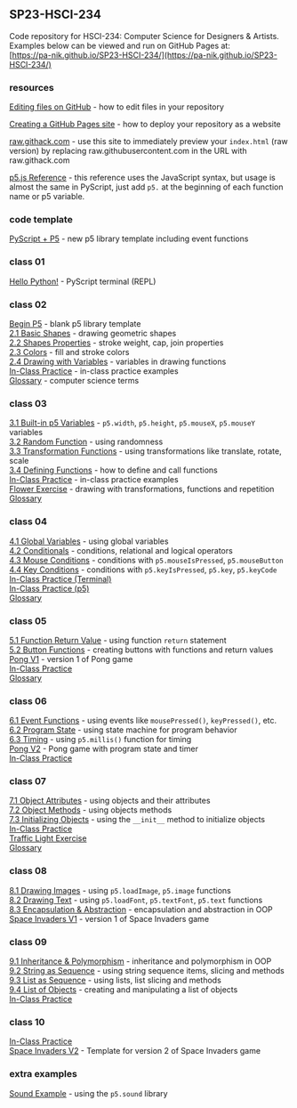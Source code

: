 ## SP23-HSCI-234

Code repository for HSCI-234: Computer Science for Designers & Artists.  
Examples below can be viewed and run on GitHub Pages at:  
[https://pa-nik.github.io/SP23-HSCI-234/](https://pa-nik.github.io/SP23-HSCI-234/)

### resources  
   
[Editing files on GitHub](https://docs.github.com/en/repositories/working-with-files/managing-files/editing-files) - how to edit files in your repository  
   
[Creating a GitHub Pages site](https://docs.github.com/en/pages/getting-started-with-github-pages/creating-a-github-pages-site) - how to deploy your repository as a website  
   
[raw.githack.com](https://raw.githack.com/) - use this site to immediately preview your `index.html` (raw version) by replacing raw.githubusercontent.com in the URL with raw.githack.com  
   
[p5.js Reference](https://p5js.org/reference/) - this reference uses the JavaScript syntax, but usage is almost the same in PyScript, just add `p5.` at the beginning of each function name or p5 variable.  
  
### code template  

[PyScript + P5](pyscript-p5-template/) - new p5 library template including event functions  
  
### class 01  
  
[Hello Python!](class01/hello-python.html) - PyScript terminal (REPL)  

### class 02  

[Begin P5](class02/begin-p5/) - blank p5 library template   
[2.1 Basic Shapes](class02/2.1-basic-shapes/) - drawing geometric shapes  
[2.2 Shapes Properties](class02/2.2-shape-properties/) - stroke weight, cap, join properties  
[2.3 Colors](class02/2.3-colors/) - fill and stroke colors  
[2.4 Drawing with Variables](class02/2.4-drawing-with-variables/) - variables in drawing functions  
[In-Class Practice](class02/practice-examples/) - in-class practice examples  
[Glossary](class02/glossary.md) - computer science terms  
   
### class 03   
   
[3.1 Built-in p5 Variables](class03/3.1-built-in-variables/) - `p5.width`, `p5.height`, `p5.mouseX`, `p5.mouseY` variables   
[3.2 Random Function](class03/3.2-random-function/) - using randomness     
[3.3 Transformation Functions](class03/3.3-transformation-functions/) - using transformations like translate, rotate, scale   
[3.4 Defining Functions](class03/3.4-defining-functions/) - how to define and call functions   
[In-Class Practice](class03/practice-examples/) - in-class practice examples  
[Flower Exercise](class03/flower-exercise/) - drawing with transformations, functions and repetition   
[Glossary](class03/glossary.md)  

### class 04   
   
[4.1 Global Variables](class04/4.1-global-variables/) - using global variables   
[4.2 Conditionals](class04/4.2-conditionals/) - conditions, relational and logical operators   
[4.3 Mouse Conditions](class04/4.3-mouse-conditions/) - conditions with `p5.mouseIsPressed`, `p5.mouseButton`  
[4.4 Key Conditions](class04/4.4-key-conditions/) - conditions with `p5.keyIsPressed`, `p5.key`, `p5.keyCode`   
[In-Class Practice (Terminal)](class04/practice-examples-terminal)   
[In-Class Practice (p5)](class04/practice-examples-p5/)   
[Glossary](class04/glossary.md)  
   
### class 05   
   
[5.1 Function Return Value](class05/5.1-function-return-value) - using function `return` statement  
[5.2 Button Functions](class05/5.2-button-functions) - creating buttons with functions and return values    
[Pong V1](class05/pong-v1/) - version 1 of Pong game   
[In-Class Practice](class05/practice-examples)   
[Glossary](class05/glossary.md)  
   
### class 06   
   
[6.1 Event Functions](class06/6.1-event-functions) - using events like  `mousePressed()`, `keyPressed()`, etc.   
[6.2 Program State](class06/6.2-program-state) - using state machine for program behavior  
[6.3 Timing](class06/6.3-timing) - using `p5.millis()` function for timing  
[Pong V2](class06/pong-v2/) - Pong game with program state and timer  
[In-Class Practice](class06/practice-examples)  
  
### class 07   
   
[7.1 Object Attributes](class07/7.1-object-attributes) - using objects and their attributes  
[7.2 Object Methods](class07/7.2-object-methods) - using objects methods  
[7.3 Initializing Objects](class07/7.3-init-method) - using the `__init__` method to initialize objects  
[In-Class Practice](class07/practice-examples)   
[Traffic Light Exercise](class07/traffic-light-exercise/)  
[Glossary](class07/glossary.md)  
  
### class 08   
   
[8.1 Drawing Images](class08/8.1-drawing-images) - using `p5.loadImage`, `p5.image` functions  
[8.2 Drawing Text](class08/8.2-drawing-text) - using `p5.loadFont`, `p5.textFont`, `p5.text` functions  
[8.3 Encapsulation & Abstraction](class08/8.3-encapsulation-abstraction) - encapsulation and abstraction in OOP  
[Space Invaders V1](class08/space-invaders-v1) - version 1 of Space Invaders game  
  
### class 09   
   
[9.1 Inheritance & Polymorphism](class09/9.1-inheritance-polymorphism) - inheritance and polymorphism in OOP  
[9.2 String as Sequence](class09/9.2-string-sequence) - using string sequence items, slicing and methods  
[9.3 List as Sequence](class09/9.3-list-sequence) - using lists, list slicing and methods  
[9.4 List of Objects](class09/9.4-list-of-objects) - creating and manipulating a list of objects  
[In-Class Practice](class09/practice-examples)  
  
### class 10   
   
[In-Class Practice](class10/practice-examples)  
[Space Invaders V2](class10/space-invaders-v2) -  Template for version 2 of Space Invaders game  
  
### extra examples   
   
[Sound Example](extras/sound-example) -  using the `p5.sound` library    